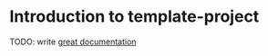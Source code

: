 # Introduction to template-project

TODO: write [great documentation](http://jacobian.org/writing/great-documentation/what-to-write/)
